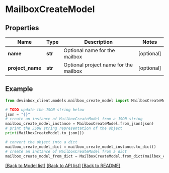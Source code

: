 # MailboxCreateModel


## Properties

Name | Type | Description | Notes
------------ | ------------- | ------------- | -------------
**name** | **str** | Optional name for the mailbox | [optional] 
**project_name** | **str** | Optional project name for the mailbox | [optional] 

## Example

```python
from devinbox_client.models.mailbox_create_model import MailboxCreateModel

# TODO update the JSON string below
json = "{}"
# create an instance of MailboxCreateModel from a JSON string
mailbox_create_model_instance = MailboxCreateModel.from_json(json)
# print the JSON string representation of the object
print(MailboxCreateModel.to_json())

# convert the object into a dict
mailbox_create_model_dict = mailbox_create_model_instance.to_dict()
# create an instance of MailboxCreateModel from a dict
mailbox_create_model_from_dict = MailboxCreateModel.from_dict(mailbox_create_model_dict)
```
[[Back to Model list]](../README.md#documentation-for-models) [[Back to API list]](../README.md#documentation-for-api-endpoints) [[Back to README]](../README.md)


